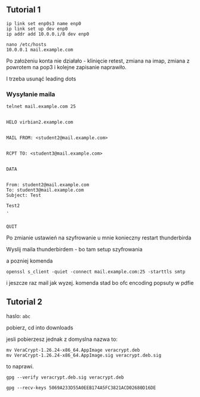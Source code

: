 ## Tutorial 1

```
ip link set enp0s3 name enp0
ip link set up dev enp0
ip addr add 10.0.0.i/8 dev enp0
```

```
nano /etc/hosts
10.0.0.1 mail.example.com
```

Po założeniu konta nie działało - klinięcie retest, zmiana na imap, 
zmiana z powrotem na pop3 i kolejne zapisanie naprawiło.

I trzeba usunąć leading dots


### Wysyłanie maila

```
telnet mail.example.com 25


HELO virbian2.example.com


MAIL FROM: <student2@mail.example.com>


RCPT TO: <student3@mail.example.com>


DATA


From: student2@mail.example.com
To: student3@mail.example.com
Subject: Test 

Test2
.


QUIT
```

Po zmianie ustawień na szyfrowanie u mnie konieczny restart thunderbirda

Wyslij maila thunderbirdem - bo tam setup szyfrowania

a pozniej komenda

```
openssl s_client -quiet -connect mail.example.com:25 -starttls smtp
```
i jeszcze raz mail jak wyzej. komenda stad bo ofc encoding popsuty w pdfie

## Tutorial 2

haslo: `abc`

pobierz, cd into downloads

jesli pobierzesz jednak z domyslna nazwa to:

```
mv VeraCrypt-1.26.24-x86_64.AppImage veracrypt.deb
mv VeraCrypt-1.26.24-x86_64.AppImage.sig veracrypt.deb.sig
```

to naprawi.

`gpg --verify veracrypt.deb.sig veracrypt.deb`

`gpg --recv-keys 5069A233D55A0EEB174A5FC3821ACD02680D16DE`